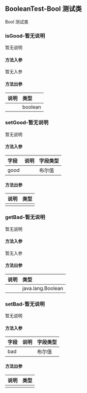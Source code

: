 ## BooleanTest-Bool 测试类

Bool 测试类

### isGood-暂无说明

暂无说明

#### 方法入参

暂无入参

#### 方法出参

| 说明 | 类型 |
|:---|:---|
|  | boolean |

### setGood-暂无说明

暂无说明

#### 方法入参

| 字段 | 说明 | 字段类型 |
|:---|:---|:---|
| good |  | 布尔值 |

#### 方法出参

| 说明 | 类型 |
|:---|:---|
|  |  |

### getBad-暂无说明

暂无说明

#### 方法入参

暂无入参

#### 方法出参

| 说明 | 类型 |
|:---|:---|
|  | java.lang.Boolean |

### setBad-暂无说明

暂无说明

#### 方法入参

| 字段 | 说明 | 字段类型 |
|:---|:---|:---|
| bad |  | 布尔值 |

#### 方法出参

| 说明 | 类型 |
|:---|:---|
|  |  |




